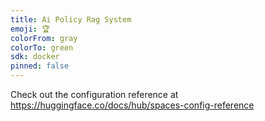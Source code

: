 ```yaml
---
title: Ai Policy Rag System
emoji: 🏆
colorFrom: gray
colorTo: green
sdk: docker
pinned: false
---
```


Check out the configuration reference at https://huggingface.co/docs/hub/spaces-config-reference
